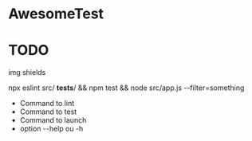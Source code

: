 # AwesomeTest

# TODO
img shields

npx eslint src/ __tests__/ && npm test && node src/app.js --filter=something

- Command to lint
- Command to test
- Command to launch
- option --help ou -h